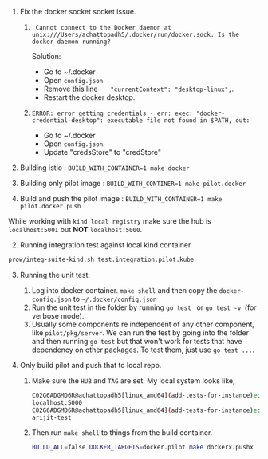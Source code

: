 1. Fix the docker socket  socket issue.   

   1. ``` Cannot connect to the Docker daemon at unix:///Users/achattopadh5/.docker/run/docker.sock. Is the docker daemon running?```
  
        Solution: 
         * Go to ~/.docker
         * Open `config.json`.
         * Remove this line `	"currentContext": "desktop-linux",`.
         * Restart the docker desktop.
     2. ```ERROR: error getting credentials - err: exec: "docker-credential-desktop": executable file not found in $PATH, out: ```
         * Go to ~/.docker
         * Open `config.json`.
         * Update "credsStore" to "credStore"
          

2. Building istio : `BUILD_WITH_CONTAINER=1 make docker`
3. Building only pilot image : `BUILD_WITH_CONTINER=1 make pilot.docker`
4. Build and push the pilot image : `BUILD_WITH_CONTAINER=1 make  pilot.docker.push`


While working with `kind local registry` make sure the hub is `localhost:5001`  but __NOT__ `localhost:5000`.

2. Running integration test against local kind container
```bash
prow/integ-suite-kind.sh test.integration.pilot.kube
```

3. Running the unit test.
  
   1. Log into docker container. `make shell`  and then copy the `docker-config.json` to  `~/.docker/config.json`
   2. Run the unit test in the folder by running `go test ` or `go test -v `(for verbose mode).
   3. Usually some components re independent of  any other component, like `pilot/pkg/server`. We can run the test  by going into the folder and then running `go test` but that won't work for tests that have dependency on other packages. To test them, just use `go test ...`. 





4. Only build pilot and push that to local repo.

   1. Make sure the `HUB` and `TAG` are set. My local system looks like, 
   
         ```bash
         C02G6ADGMD6R@achattopadh5[linux_amd64](add-tests-for-instance)echo $HUB
         localhost:5000
         C02G6ADGMD6R@achattopadh5[linux_amd64](add-tests-for-instance)echo $TAG
         arijit-test
         ```
   
   2. Then run `make shell` to  things from the build container.
   
        ```bash
        BUILD_ALL=false DOCKER_TARGETS=docker.pilot make dockerx.pushx
        ```
